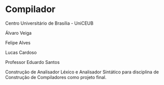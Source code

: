 # Compilador

Centro Universitário de Brasília - UniCEUB

Álvaro Veiga

Felipe Alves

Lucas Cardoso

Professor Eduardo Santos

Construção de Analisador Léxico e Analisador Sintático para disciplina de Construção de Compiladores como projeto final.
